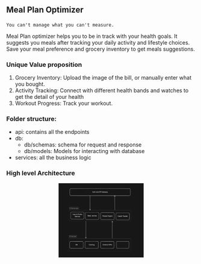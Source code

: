 

## Meal Plan Optimizer

`You can't manage what you can't measure.`

Meal Plan optimizer helps you to be in track with your health goals.
It suggests you meals after tracking your daily activity and lifestyle choices.
Save your meal preference and grocery inventory to get meals suggestions.

### Unique Value proposition

1. Grocery Inventory: Upload the image of the bill, or manually enter what you bought.
2. Activity Tracking: Connect with different health bands and watches to get the detail of your health
3. Workout Progress: Track your workout.



### Folder structure:

- api: contains all the endpoints
- db: 
  - db/schemas: schema for request and response
  - db/models: Models for interacting with database
- services: all the business logic




### High level Architecture

<p align="center">
<img src="images/high_arch.png" width="45%">
</p>




```mermaid







```


